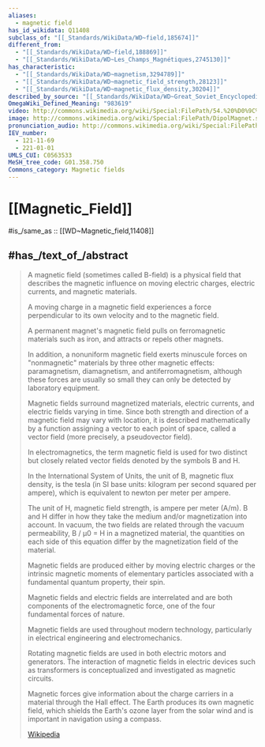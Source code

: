 ```yaml
---
aliases:
  - magnetic field
has_id_wikidata: Q11408
subclass_of: "[[_Standards/WikiData/WD~field,185674]]"
different_from:
  - "[[_Standards/WikiData/WD~field,188869]]"
  - "[[_Standards/WikiData/WD~Les_Champs_Magnétiques,2745130]]"
has_characteristic:
  - "[[_Standards/WikiData/WD~magnetism,3294789]]"
  - "[[_Standards/WikiData/WD~magnetic_field_strength,28123]]"
  - "[[_Standards/WikiData/WD~magnetic_flux_density,30204]]"
described_by_source: "[[_Standards/WikiData/WD~Great_Soviet_Encyclopedia_(1926_1947),20078554]]"
OmegaWiki_Defined_Meaning: "983619"
video: http://commons.wikimedia.org/wiki/Special:FilePath/54.%20%D0%9C%D0%B0%D0%B3%D0%BD%D0%B5%D1%82%D0%BD%D0%BE%20%D0%BF%D0%BE%D0%BB%D0%B5%20%D0%BD%D0%B0%20%D0%BF%D1%80%D0%B0%D0%B2%20%D1%81%D0%BF%D1%80%D0%BE%D0%B2%D0%BE%D0%B4%D0%BD%D0%B8%D0%BA.ogg
image: http://commons.wikimedia.org/wiki/Special:FilePath/DipolMagnet.svg
pronunciation_audio: http://commons.wikimedia.org/wiki/Special:FilePath/LL-Q9610%20%28ben%29-Tahmid-%E0%A6%9A%E0%A7%8C%E0%A6%AE%E0%A7%8D%E0%A6%AC%E0%A6%95%20%E0%A6%95%E0%A7%8D%E0%A6%B7%E0%A7%87%E0%A6%A4%E0%A7%8D%E0%A6%B0.wav
IEV_number:
  - 121-11-69
  - 221-01-01
UMLS_CUI: C0563533
MeSH_tree_code: G01.358.750
Commons_category: Magnetic fields
---
```


# [[Magnetic_Field]] 

#is_/same_as :: [[WD~Magnetic_field,11408]] 

## #has_/text_of_/abstract 

> A magnetic field (sometimes called B-field) is a physical field 
> that describes the magnetic influence on moving electric charges, electric currents, and magnetic materials. 
> 
> A moving charge in a magnetic field experiences a force perpendicular to its own velocity 
> and to the magnetic field. 
> 
> A permanent magnet's magnetic field pulls on ferromagnetic materials such as iron, 
> and attracts or repels other magnets. 
> 
> In addition, a nonuniform magnetic field exerts minuscule forces on "nonmagnetic" materials 
> by three other magnetic effects: paramagnetism, diamagnetism, and antiferromagnetism, 
> although these forces are usually so small they can only be detected by laboratory equipment. 
> 
> Magnetic fields surround magnetized materials, electric currents, and electric fields varying in time. 
> Since both strength and direction of a magnetic field may vary with location, 
> it is described mathematically by a function assigning a vector to each point of space, 
> called a vector field (more precisely, a pseudovector field).
>
> In electromagnetics, the term magnetic field is used for two distinct but closely related vector fields 
> denoted by the symbols B and H. 
> 
> In the International System of Units, the unit of B, magnetic flux density, 
> is the tesla (in SI base units: kilogram per second squared per ampere), 
> which is equivalent to newton per meter per ampere. 
> 
> The unit of H, magnetic field strength, is ampere per meter (A/m). 
> B and H differ in how they take the medium and/or magnetization into account. 
> In vacuum, the two fields are related through the vacuum permeability,   B / µ0 = H
> in a magnetized material, the quantities on each side of this equation differ 
> by the magnetization field of the material.
>
> Magnetic fields are produced either by moving electric charges 
> or the intrinsic magnetic moments of elementary particles associated with a fundamental quantum property, 
> their spin. 
> 
> Magnetic fields and electric fields are interrelated and are both components of the electromagnetic force, 
> one of the four fundamental forces of nature.
>
> Magnetic fields are used throughout modern technology, 
> particularly in electrical engineering and electromechanics. 
> 
> Rotating magnetic fields are used in both electric motors and generators. 
> The interaction of magnetic fields in electric devices such as transformers 
> is conceptualized and investigated as magnetic circuits. 
> 
> Magnetic forces give information about the charge carriers in a material through the Hall effect. 
> The Earth produces its own magnetic field, which shields the Earth's ozone layer from the solar wind 
> and is important in navigation using a compass.
>
> [Wikipedia](https://en.wikipedia.org/wiki/Magnetic%20field) 

